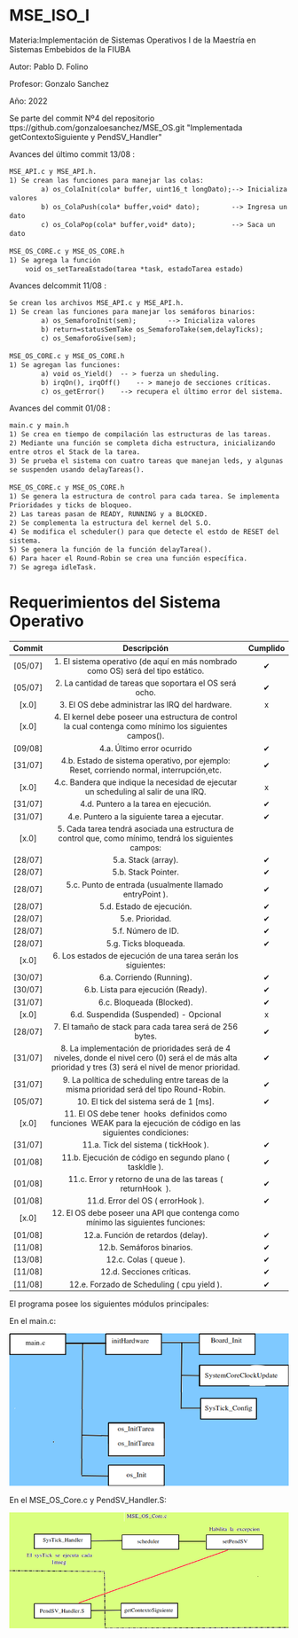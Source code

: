 # MSE_ISO_I
Materia:Implementación de Sistemas Operativos I de la Maestría en Sistemas Embebidos de la FIUBA

Autor: Pablo D. Folino

Profesor: Gonzalo Sanchez

Año: 2022

Se parte del commit  Nº4 del repositorio ttps://github.com/gonzaloesanchez/MSE_OS.git "Implementada getContextoSiguiente y PendSV_Handler"

Avances del último commit 13/08 :
	
	MSE_API.c y MSE_API.h.
	1) Se crean las funciones para manejar las colas:
			a) os_ColaInit(cola* buffer, uint16_t longDato);--> Inicializa valores
			b) os_ColaPush(cola* buffer,void* dato); 		--> Ingresa un dato
			c) os_ColaPop(cola* buffer,void* dato);			--> Saca un dato
	
	MSE_OS_CORE.c y MSE_OS_CORE.h
	1) Se agrega la función  
		void os_setTareaEstado(tarea *task, estadoTarea estado)

Avances delcommit 11/08 :

	Se crean los archivos MSE_API.c y MSE_API.h.
	1) Se crean las funciones para manejar los semáforos binarios:
			a) os_SemaforoInit(sem); 		--> Inicializa valores
			b) return=statusSemTake os_SemaforoTake(sem,delayTicks);
			c) os_SemaforoGive(sem);
		
	MSE_OS_CORE.c y MSE_OS_CORE.h
	1) Se agregan las funciones:
			a) void os_Yield()	-- > fuerza un sheduling.
			b) irqOn(), irqOff()	-- > manejo de secciones críticas.
			c) os_getError() 	--> recupera el último error del sistema.


Avances del commit 01/08 :
 
	main.c y main.h
	1) Se crea en tiempo de compilación las estructuras de las tareas.
	2) Mediante una función se completa dicha estructura, inicializando entre otros el Stack de la tarea.
	3) Se prueba el sistema con cuatro tareas que manejan leds, y algunas se suspenden usando delayTareas().
	
	MSE_OS_CORE.c y MSE_OS_CORE.h
	1) Se genera la estructura de control para cada tarea. Se implementa Prioridades y ticks de bloqueo.
	2) Las tareas pasan de READY, RUNNING y a BLOCKED.
	2) Se complementa la estructura del kernel del S.O.
	4) Se modifica el scheduler() para que detecte el estdo de RESET del sistema.
	5) Se genera la función de la función delayTarea().
	6) Para hacer el Round-Robin se crea una función específica.
	7) Se agrega idleTask.



# Requerimientos del Sistema Operativo

| Commit | Descripción | Cumplido |
| :-: | :-: | :-: |
[05/07] | 1. El sistema operativo (de aquí en más nombrado como OS) será del tipo estático.| ✔ |
[05/07] | 2. La cantidad de tareas que soportara el OS será ocho. | ✔ |
[x.0] | 3. El OS debe administrar las IRQ del hardware.  | x |
[x.0] | 4. El kernel debe poseer una estructura de control la cual contenga como mínimo los siguientes campos(). |   |
[09/08] | 4.a. Último error ocurrido | ✔ |
[31/07] | 4.b. Estado de sistema operativo, por ejemplo: Reset, corriendo normal, interrupción,etc. | ✔ |
[x.0] | 4.c. Bandera que indique la necesidad de ejecutar un scheduling al salir de una IRQ.| x |
[31/07] | 4.d. Puntero a la tarea en ejecución.| ✔ |
[31/07] | 4.e. Puntero a la siguiente tarea a ejecutar. | ✔ |
[x.0] | 5. Cada tarea tendrá asociada una estructura de control que, como mínimo, tendrá los siguientes campos: |   |
[28/07] | 5.a. Stack (array). | ✔ |
[28/07] | 5.b. Stack Pointer. | ✔ |
[28/07] | 5.c. Punto de entrada (usualmente llamado ​ entryPoint ).| ✔ |
[28/07] | 5.d. Estado de ejecución. | ✔ |
[28/07] | 5.e. Prioridad. | ✔ |
[28/07] | 5.f. Número de ID. | ✔ |
[28/07] | 5.g. Ticks bloqueada.| ✔ |
[x.0] | 6. Los estados de ejecución de una tarea serán los siguientes: |   |
[30/07] | 6.a. Corriendo (Running). | ✔ |
[30/07] | 6.b. Lista para ejecución (Ready). | ✔ |
[31/07] | 6.c. Bloqueada (Blocked).| ✔ |
[x.0] | 6.d. Suspendida (Suspended) - ​ Opcional | x |
[28/07] | 7. El tamaño de stack para cada tarea será de 256 bytes. | ✔ |
[31/07] | 8. La implementación de prioridades será de 4 niveles, donde el nivel cero (0) será el de más alta prioridad y tres (3) será el nivel de menor prioridad. | ✔ |
[31/07] | 9. La política de scheduling entre tareas de la misma prioridad será del tipo Round-Robin. | ✔ |
[05/07] | 10. El tick del sistema será de 1 [ms].| ✔ |
[x.0] | 11. El OS debe tener ​ hooks ​ definidos como funciones ​ WEAK​ para la ejecución de código en las siguientes condiciones: |   |
[31/07] | 11.a. Tick del sistema (​ tickHook ). | ✔ |
[01/08] | 11.b. Ejecución de código en segundo plano (​ taskIdle ). | ✔ |
[01/08] | 11.c. Error y retorno de una de las tareas (​ returnHook ​ ).| ✔ |
[01/08] | 11.d. Error del OS (​ errorHook ). | ✔ |
[x.0] | 12. El OS debe poseer una API que contenga como mínimo las siguientes funciones:|   |
[01/08] | 12.a. Función de retardos (delay). | ✔ |
[11/08] | 12.b. Semáforos binarios. | ✔ |
[13/08] | 12.c. Colas (​ queue ).| ✔ |
[11/08] | 12.d. Secciones críticas. | ✔ |
[11/08] | 12.e. Forzado de Scheduling (​ cpu yield ). | ✔ |


El programa posee los siguientes módulos principales:

En el main.c:

![](/documento/diagrama_principal.png)


En el MSE_OS_Core.c y PendSV_Handler.S:

![](/documento/diagrama.png)



